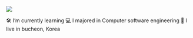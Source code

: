 
<img src="https://user-images.githubusercontent.com/89007102/200245597-da4f0c87-2221-4801-a6a9-ad64afe8332c.jpeg">

🛠 I’m currently learning 
💻 I majored in Computer software engineering
🏡 I live in bucheon, Korea 
